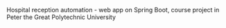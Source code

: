 Hospital reception automation - web app on Spring Boot, course project in Peter the Great Polytechnic University
